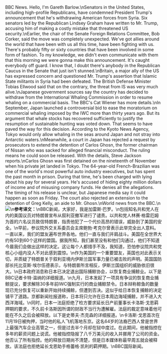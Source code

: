 BBC News. Hello, I'm Gareth Barlow.\nSenators in the United States, including high-profile Republicans, have condemned President Trump's announcement that he's withdrawing American forces from Syria. Six senators led by the Republican Lindsey Graham have written to Mr. Trump, accusing him of making a costly mistake that threatened US security.\nEarlier, the chair of the Senate Foreign Relations Committee, Bob Corker, said the move was completely unexpected. We've got allies around the world that have been with us all this time, have been fighting with us. There's probably fifty or sixty countries that have been involved in some form of fashion. To my knowledge, we didn't even communicate with them that this morning we were gonna make this announcement. It's caught everybody off guard. I know that, I doubt there's anybody in the Republican Caucus in the Senate that just isn't stunned.\nBritain, a major ally of the US has expressed concern and questioned Mr. Trump's assertion that Islamic State militants in Syria had been defeated. The British Defense Minister Tobias Ellwood said that on the contrary, the threat from IS was very much alive.\nJapanese government sources say the country has decided to withdraw from the International Whaling Commission in order to resume whaling on a commercial basis. The BBC's Cat Wiener has more details.\nIn September, Japan launched a controversial bid to ease the moratorium on commercial whaling imposed by the IWC more than thirty years ago. But its argument that whale stocks has recovered sufficiently to justify the resumption of sustainable hunting was voted down. That seems to have paved the way for this decision. According to the Kyoto News Agency, Tokyo would only allow whaling in the seas around Japan and not stray into Antarctic waters.\nMeanwhile, a court in Japan has rejected a request by prosecutors to extend the detention of Carlos Ghosn, the former chairman of Nissan who was sacked for alleged financial misconduct. The ruling means he could soon be released. With the details, Steve Jackson reports.\nCarlos Ghosn was first detained on the nineteenth of November when his private jet landed in Tokyo. The 64-year-old French-Brazilian was one of the world's most powerful auto industry executives, but has spent the past month in prison. During that time, he's been charged with lying about his pay for several years. He's accused of hiding eighty million dollars of income and of misusing company funds. He denies all the allegations. The timing of his release is unclear, but Japanese media say it could happen as soon as Friday. The court also rejected an extension to the detention of Greg Kelly, an aide to Mr. Ghosn.\nWorld news from the BBC.\n![](images/withdraw-forces-from-syria.jpg)\n**参考译文：**\nBBC新闻，大家好，我是加雷斯·巴罗。\n包括知名共和党人在内的美国议员对特朗普宣布从叙利亚撤军进行了谴责。以共和党人林赛·格雷厄姆为首的六名议员致信特朗普，指责他犯了一个代价高昂的错误，威胁到了美国的安全。\n早前，参议院外交关系委员会主席鲍勃·考克尔曾表示此举完全出人意料。一直以来，我们的盟友遍布世界各地。他们一直与我们并肩战斗。美国在全世界大约有50到60个这样的盟国。据我所知，我们甚至没有和他们沟通过，他们不知道今晨我们会做出这样的决定。这让每个人都措手不及，我知道，恐怕参议院共和党核心小组内没人不对此感到震惊。\n作为美国的一个重要盟友，英国也对此表示关切，并质疑了特朗普关于叙利亚境内伊斯兰国军事力量已被击败的声明。英国国防部长托比亚斯·埃尔伍德表示，与特朗普所言相反，伊斯兰国组织的威胁依旧很大。\n日本政府消息称日本已决定退出国际捕鲸协会，以恢复商业捕鲸业。以下是BBC记者卡特·温纳的详细报道。\n九月，日本发起了一项具有争议的恢复商业捕鲸提议，要求解除30多年前IWC强制实行的商业捕鲸禁令。日本辩称鲸鱼的数量现已充分恢复可以重新开始持续捕鲸，但遭到否决。这似乎给日本恢复捕鲸的决定铺平了道路。京都新闻社报道称，日本将只允许在日本周边海域捕鲸，并不进入大西洋海域。\n同时，日本一法庭拒绝了检方要求延长日产前董事长卡洛斯·戈恩羁押期的要求，不久前卡洛斯因所谓的财政不当行为遭解雇。法庭的裁定意味着他可能在不久之后会被释放。以下是史蒂夫·杰克森的详细报道。\n卡洛斯·戈恩首次在11月19日被拘押，当时他的私人飞机落地东京。这名64岁的法裔巴西人曾是世界上最强汽车企业高管之一，但是过去半个月却在狱中度过。在此期间，他被指控在多年的薪资问题上说谎。他被指控隐报了八千万美元的收入并挪用了公司的资金。他否认了所有指控。他的释放日期尚不清楚，但是日本媒体称最早周五就会被释放。该法庭也拒绝延长戈恩助手格蕾格·凯利的羁押期。\nBBC国际新闻。
        